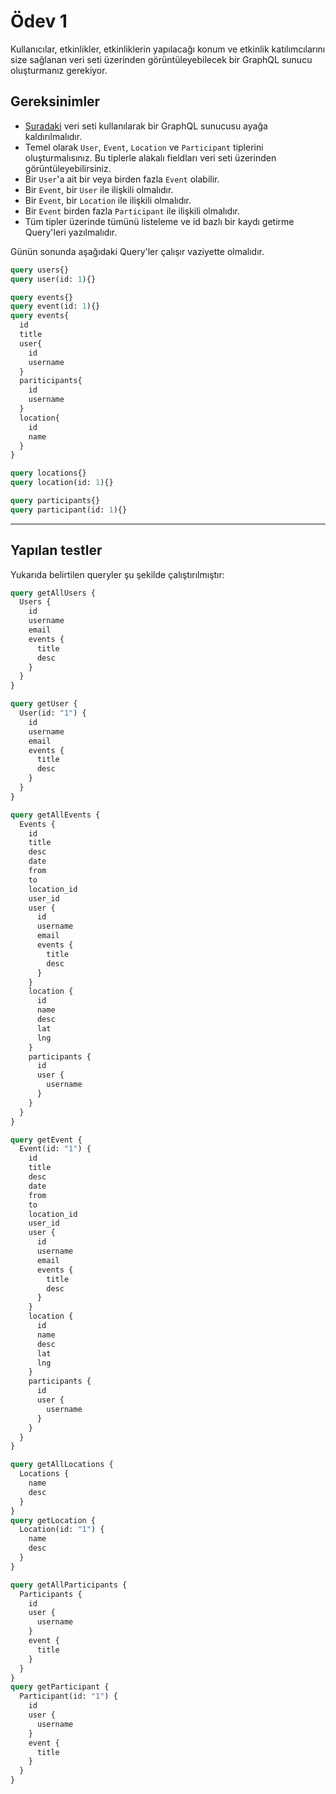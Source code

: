 # Ödev 1

Kullanıcılar, etkinlikler, etkinliklerin yapılacağı konum ve etkinlik katılımcılarını size sağlanan veri seti üzerinden görüntüleyebilecek bir GraphQL sunucu oluşturmanız gerekiyor.

## Gereksinimler

- [Şuradaki](https://github.com/Kodluyoruz/taskforce/blob/main/graphql/odev-01/data.json) veri seti kullanılarak bir GraphQL sunucusu ayağa kaldırılmalıdır.
- Temel olarak `User`, `Event`, `Location` ve `Participant` tiplerini oluşturmalısınız. Bu tiplerle alakalı fieldları veri seti üzerinden görüntüleyebilirsiniz.
- Bir `User`'a ait bir veya birden fazla `Event` olabilir.
- Bir `Event`, bir `User` ile ilişkili olmalıdır.
- Bir `Event`, bir `Location` ile ilişkili olmalıdır.
- Bir `Event` birden fazla `Participant` ile ilişkili olmalıdır.
- Tüm tipler üzerinde tümünü listeleme ve id bazlı bir kaydı getirme Query'leri yazılmalıdır.

Günün sonunda aşağıdaki Query'ler çalışır vaziyette olmalıdır.

```graphQL
query users{}
query user(id: 1){}

query events{}
query event(id: 1){}
query events{
  id
  title
  user{
    id
    username
  }
  pariticipants{
    id
    username
  }
  location{
    id
    name
  }
}

query locations{}
query location(id: 1){}

query participants{}
query participant(id: 1){}
```

***

## Yapılan testler

Yukarıda belirtilen queryler şu şekilde çalıştırılmıştır:

```graphQL
query getAllUsers {
  Users {
    id
    username
    email
    events {
      title
      desc
    }
  }
}

query getUser {
  User(id: "1") {
    id
    username
    email
    events {
      title
      desc
    }
  }
}

query getAllEvents {
  Events {
    id
    title
    desc
    date
    from
    to
    location_id
    user_id
    user {
      id
      username
      email
      events {
        title
        desc
      }
    }
    location {
      id
      name
      desc
      lat
      lng
    }
    participants {
      id
      user {
        username
      }
    }
  }
}

query getEvent {
  Event(id: "1") {
    id
    title
    desc
    date
    from
    to
    location_id
    user_id
    user {
      id
      username
      email
      events {
        title
        desc
      }
    }
    location {
      id
      name
      desc
      lat
      lng
    }
    participants {
      id
      user {
        username
      }
    }
  }
}

query getAllLocations {
  Locations {
    name
    desc
  }
}
query getLocation {
  Location(id: "1") {
    name
    desc
  }
}

query getAllParticipants {
  Participants {
    id
    user {
      username
    }
    event {
      title
    }
  }
}
query getParticipant {
  Participant(id: "1") {
    id
    user {
      username
    }
    event {
      title
    }
  }
}

```
